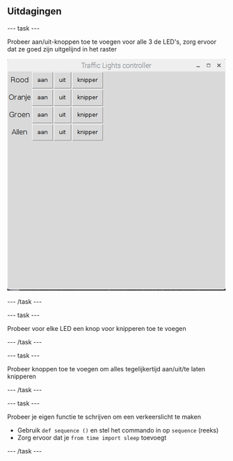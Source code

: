 ## Uitdagingen

\--- task \---

Probeer aan/uit-knoppen toe te voegen voor alle 3 de LED's, zorg ervoor dat ze goed zijn uitgelijnd in het raster

![](images/guizero-4.png)

\--- /task \---

\--- task \---

Probeer voor elke LED een knop voor knipperen toe te voegen

\--- /task \---

\--- task \---

Probeer knoppen toe te voegen om alles tegelijkertijd aan/uit/te laten knipperen

\--- /task \---

\--- task \---

Probeer je eigen functie te schrijven om een verkeerslicht te maken

- Gebruik `def sequence ()` en stel het commando in op `sequence` (reeks)
- Zorg ervoor dat je `from time import sleep` toevoegt

\--- /task \---